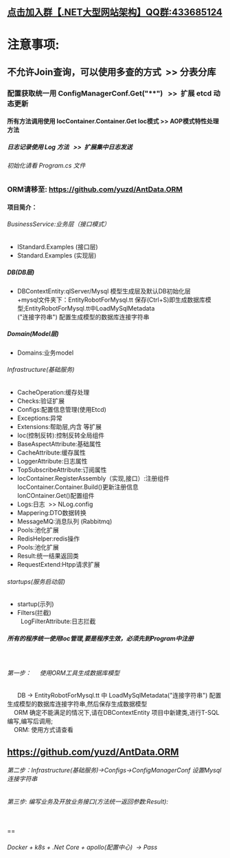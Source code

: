  ## <p><a href="http://shang.qq.com/wpa/qunwpa?idkey=d1df0014a95f198b397bebba8c2c6b30012fe8aae39dfc58b37637a6a67e439d">点击加入群【.NET大型网站架构】QQ群:433685124</a></p>


# 注意事项:
## 不允许Join查询，可以使用多查的方式  >> 分表分库
### 配置获取统一用 ConfigManagerConf.Get("**")    >>  扩展 etcd 动态更新
#### 所有方法调用使用 IocContainer.Container.Get<??> Ioc模式  >> AOP模式特性处理方法
##### 日志记录使用 Log 方法   >>  扩展集中日志发送 
###### 初始化请看 Program.cs 文件

### ORM请移至: https://github.com/yuzd/AntData.ORM 

#### 项目简介： <br/>
###### BusinessService:业务层（接口模式）
<ul>
	<li>IStandard.Examples (接口层)</li>
	<li>Standard.Examples  (实现层)</li>
</ul>

##### DB(DB层)
<ul>
	<li>DBContextEntity:qlServer/Mysql 模型生成层及默认DB初始化层
	<br/> +mysql文件夹下：EntityRobotForMysql.tt 保存(Ctrl+S)即生成数据库模型;EntityRobotForMysql.tt中LoadMySqlMetadata <br/> 
("连接字符串") 配置生成模型的数据库连接字符串 	
	</li>
</ul>

##### Domain(Model层) 
<ul>
	<li>Domains:业务model</li>
</ul>

###### Infrastructure(基础服务) 
<ul>
	<li>CacheOperation:缓存处理</li>
	<li>Checks:验证扩展</li>
	<li>Configs:配置信息管理(使用Etcd)</li>
	<li>Exceptions:异常</li>
	<li>Extensions:帮助层,内含<Json/HttpRequest/GUID/时间> 等扩展</li>
	<li>Ioc(控制反转):控制反转全局组件</li>
	<li>BaseAspectAttribute:基础属性</li>
	<li>CacheAttribute:缓存属性 </li>
	<li>LoggerAttribute:日志属性</li>
	<li>TopSubscribeAttribute:订阅属性</li>
	<li>IocContainer.RegisterAssembly（实现,接口）:注册组件 <br/>IocContainer.Container.Build()更新注册信息 <br/>IonCOntainer.Get<T>()配置组件</li>
	<li>Logs:日志  >>  NLog.config</li>
	<li>Mappering:DTO数据转换</li>
	<li>MessageMQ:消息队列 (Rabbitmq)</li>
	<li>Pools:池化扩展</li>
	<li>RedisHelper:redis操作</li>
	<li>Pools:池化扩展</li>
	<li>Result:统一结果返回类</li>
	<li>RequestExtend:Htpp请求扩展</li>
</ul>

###### startups(服务启动层)
<ul>
	<li>startup(示列)</li>
	<li>Filters(拦截)<br/>
	    LogFilterAttribute:日志拦截
	</li>
</ul>

##### 所有的程序统一使用Ioc管理,要是程序生效，必须先到Program中注册
<br/>

###### 第一步： &nbsp;&nbsp;&nbsp;&nbsp;使用ORM工具生成数据库模型
&nbsp;&nbsp;&nbsp;&nbsp;&nbsp;&nbsp;DB -> EntityRobotForMysql.tt 中 LoadMySqlMetadata("连接字符串") 配置生成模型的数据库连接字符串,然后保存生成数据模型 <br/>
&nbsp;&nbsp;&nbsp;&nbsp;ORM 确定不能满足的情况下,请在DBContextEntity 项目中新建类,进行T-SQL编写,编写后调用;  <br/> 
&nbsp;&nbsp;&nbsp;&nbsp;ORM: 使用方式请查看 
## https://github.com/yuzd/AntData.ORM 

###### 第二步：Infrastructure(基础服务)->Configs->ConfigManagerConf 设置Mysql连接字符串<br/>

###### 第三步: 编写业务及开放业务接口(方法统一返回参数:Result): <br/>

 <br/> ==
 
###### Docker + k8s + .Net Core + apollo(配置中心)  -> Pass

